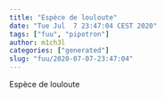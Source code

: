 ```yaml
---
title: "Espèce de louloute"
date: "Tue Jul  7 23:47:04 CEST 2020"
tags: ["fuu", "pipotron"]
author: m1ch3l
categories: ["generated"]
slug: "fuu/2020-07-07-23:47:04"
---
```


Espèce de louloute
